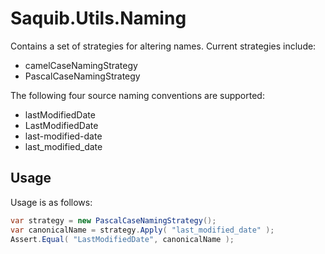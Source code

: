 # Saquib.Utils.Naming

Contains a set of strategies for altering names. Current strategies include:

- camelCaseNamingStrategy
- PascalCaseNamingStrategy

The following four source naming conventions are supported:

- lastModifiedDate
- LastModifiedDate
- last-modified-date
- last_modified_date

## Usage

Usage is as follows:

```csharp
var strategy = new PascalCaseNamingStrategy();
var canonicalName = strategy.Apply( "last_modified_date" );
Assert.Equal( "LastModifiedDate", canonicalName );
```
